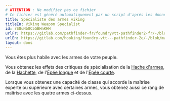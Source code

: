 ```yaml
---
# ATTENTION : Ne modifiez pas ce fichier
# Ce fichier est généré automatiquement par un script d'après les données du module Foundry VTT officiel et de sa traduction
title: Spécialiste des armes viking
titleEn: Viking Weapon Specialist
id: rS8uNb0C5GBHnKHH
urlFr: https://gitlab.com/pathfinder-fr/foundryvtt-pathfinder2-fr/-/blob/master/data/feats/rS8uNb0C5GBHnKHH.htm
urlEn: https://gitlab.com/hooking/foundry-vtt---pathfinder-2e/-/blob/master/packs/data/feats.db/viking-weapon-specialist.json
layout: dons
---
```

Vous êtes plus habile avec les armes de votre peuple.

Vous obtenez les effets des critiques de spécialisation de la [Hache d'armes](../équipements/hache-d-armes.html), de la [Hachette](../équipements/hachette.html), de l'[Épée longue](../équipements/épée-longue.html) et de l'[Épée courte](../équipements/épée-courte.html).

Lorsque vous obtenez une capacité de classe qui accorde la maîtrise experte ou supérieure avec certaines armes, vous obtenez aussi ce rang de maîtrise avec les quatre armes ci-dessus.
